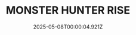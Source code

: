 ---
title: "MONSTER HUNTER RISE"
id: 1446780
date: 2025-05-08T00:00:04.921Z
link: games/steam/recent/monster-hunter-rise
image: http://media.steampowered.com/steamcommunity/public/images/apps/1446780/560dd364b52075b783424961a43c01f9b69fde15.jpg
playtime_2weeks: 2232
playtime_forever: 8459
playtime_windows_forever: 0
playtime_mac_forever: 0
playtime_linux_forever: 8459
playtime_deck_forever: 8459
---